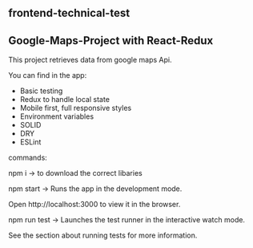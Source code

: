 ## frontend-technical-test

## Google-Maps-Project with React-Redux

This project retrieves data from google maps Api.

You can find in the app:

- Basic testing
- Redux to handle local state
- Mobile first, full responsive styles
- Environment variables
- SOLID
- DRY
- ESLint

commands:

npm i -> to download the correct libaries

npm start -> Runs the app in the development mode.

Open http://localhost:3000 to view it in the browser.


npm run test -> Launches the test runner in the interactive watch mode.

See the section about running tests for more information.